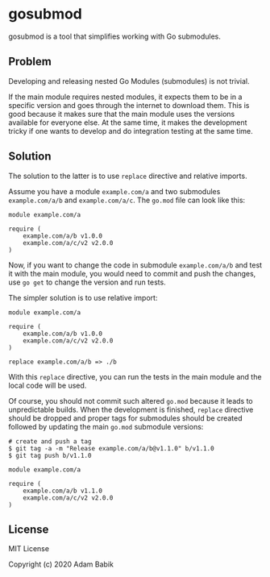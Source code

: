 gosubmod
========

gosubmod is a tool that simplifies working with Go submodules.

## Problem

Developing and releasing nested Go Modules (submodules) is not trivial.

If the main module requires nested modules, it expects them to be in a specific version and goes through the internet to download them. This is good because it makes sure that the main module uses the versions available for everyone else. At the same time, it makes the development tricky if one wants to develop and do integration testing at the same time.

## Solution

The solution to the latter is to use `replace` directive and relative imports.

Assume you have a module `example.com/a` and two submodules `example.com/a/b` and `example.com/a/c`. The `go.mod` file can look like this:

```
module example.com/a

require (
	example.com/a/b v1.0.0
	example.com/a/c/v2 v2.0.0
)
```

Now, if you want to change the code in submodule `example.com/a/b` and test it with the main module, you would need to commit and push the changes, use `go get` to change the version and run tests.

The simpler solution is to use relative import:

```
module example.com/a

require (
	example.com/a/b v1.0.0
	example.com/a/c/v2 v2.0.0
)

replace example.com/a/b => ./b
```

With this `replace` directive, you can run the tests in the main module and the local code will be used.

Of course, you should not commit such altered `go.mod` because it leads to unpredictable builds. When the development is finished, `replace` directive should be dropped and proper tags for submodules should be created followed by updating the main `go.mod` submodule versions:

```
# create and push a tag
$ git tag -a -m "Release example.com/a/b@v1.1.0" b/v1.1.0
$ git tag push b/v1.1.0
```

```
module example.com/a

require (
	example.com/a/b v1.1.0
	example.com/a/c/v2 v2.0.0
)
```

## License

MIT License

Copyright (c) 2020 Adam Babik
